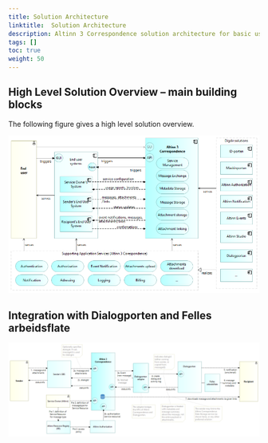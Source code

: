 ```yaml
---
title: Solution Architecture
linktitle:  Solution Architecture
description: Altinn 3 Correspondence solution architecture for basic use cases of Managed File Transfers.
tags: []
toc: true
weight: 50
---
```


## High Level Solution Overview – main building blocks

The following figure gives a high level solution overview.

![Altinn 3 Correspondence High Level Solution Overview](altinn3-correspondence-solution-overview-en.png "Altinn 3 Correspondence High Level Solution Overview")

## Integration with Dialogporten and Felles arbeidsflate

![Integration with Dialogporten and Felles arbeidsflate](altinn3-correspondence-and-dialogporten-en.png "Integration with Dialogporten and Felles arbeidsflate")
